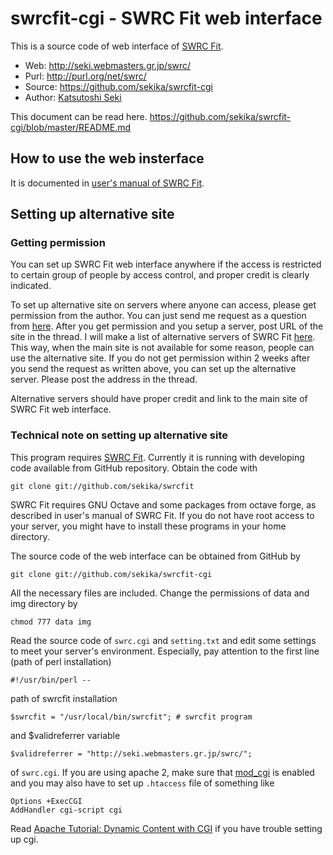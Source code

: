 swrcfit-cgi - SWRC Fit web interface
===========
This is a source code of web interface of [SWRC Fit](http://swrcfit.sourceforge.net/).

* Web: http://seki.webmasters.gr.jp/swrc/
* Purl: http://purl.org/net/swrc/
* Source: https://github.com/sekika/swrcfit-cgi
* Author: [Katsutoshi Seki](http://researchmap.jp/sekik/)

This document can be read here. https://github.com/sekika/swrcfit-cgi/blob/master/README.md

## How to use the web insterface

It is documented in [user's manual of SWRC Fit](https://github.com/sekika/swrcfit/blob/master/README.md#web-interface-of-the-swrc-fit).

## Setting up alternative site

### Getting permission

You can set up SWRC Fit web interface anywhere if the access is restricted to
certain group of people by access control, and proper credit is clearly indicated.

To set up alternative site on servers where anyone can access, please get permission
from the author. You can just send me request as a question from [here](https://github.com/sekika/swrcfit-cgi/issues?q=is%3Aissue+label%3Aquestion).
After you get permission and you setup a server, post URL of the site in the thread.
I will make a list of alternative servers of SWRC Fit [here](http://swrcfit.sourceforge.net/).
This way, when the main site is not available for some reason, people can use the alternative site.
If you do not get permission within 2 weeks after you send the request as written above,
you can set up the alternative server. Please post the address in the thread.

Alternative servers should have proper credit and link to the main site of SWRC Fit web interface.

### Technical note on setting up alternative site

This program requires [SWRC Fit](http://swrcfit.sourceforge.net/).
Currently it is running with developing code available from GitHub repository. Obtain the code with

```
git clone git://github.com/sekika/swrcfit
``` 

SWRC Fit requires GNU Octave and some packages from octave forge, as described in user's manual of SWRC Fit.
If you do not have root access to your server, you might have to install these programs in your
home directory.

The source code of the web interface can be obtained from GitHub by

```
git clone git://github.com/sekika/swrcfit-cgi
``` 

All the necessary files are included. Change the permissions of data and img directory by
```
chmod 777 data img
```
Read the source code of `swrc.cgi` and `setting.txt` and edit some
settings to meet your server's environment. Especially, pay attention to the first line (path of perl installation)
```
#!/usr/bin/perl --
```
path of swrcfit installation
```
$swrcfit = "/usr/local/bin/swrcfit"; # swrcfit program
```
and $validreferrer variable
```
$validreferrer = "http://seki.webmasters.gr.jp/swrc/";
```
of `swrc.cgi`. If you are using apache 2, make sure that [mod_cgi](http://httpd.apache.org/docs/current/en/mod/mod_cgi.html) is enabled and you may also have to set up `.htaccess` file of something like

```
Options +ExecCGI
AddHandler cgi-script cgi
```

Read [Apache Tutorial: Dynamic Content with CGI](http://httpd.apache.org/docs/current/en/howto/cgi.html) if you have trouble setting up cgi.

